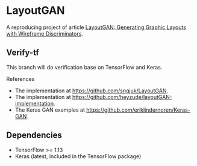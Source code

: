 # LayoutGAN

A reproducing project of article [LayoutGAN: Generating Graphic Layouts with Wireframe Discriminators](https://arxiv.org/abs/1901.06767).

## Verify-tf

This branch will do verification base on TensorFlow and Keras.

References

- The implementation at <https://github.com/sngjuk/LayoutGAN>.
- The implementation at <https://github.com/heyzude/layoutGAN-implementation>.
- The Keras GAN examples at <https://github.com/eriklindernoren/Keras-GAN>.

## Dependencies

- TensorFlow >= 1.13
- Keras (latest, included in the TensorFlow package)